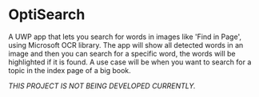 # OptiSearch
A UWP app that lets you search for words in images like 'Find in Page', using Microsoft OCR library.
The app will show all detected words in an image and then you can search for a specific word, the words will be highlighted
if it is found. A use case will be when you want to search for a topic in the index page of a big book.

*THIS PROJECT IS NOT BEING DEVELOPED CURRENTLY.*
